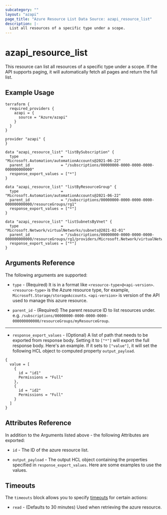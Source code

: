 ```yaml
---
subcategory: ""
layout: "azapi"
page_title: "Azure Resource List Data Source: azapi_resource_list"
description: |-
  List all resources of a specific type under a scope.
---
```


# azapi_resource_list

This resource can list all resources of a specific type under a scope. If the API supports paging, it will automatically fetch all pages and return the full list.

## Example Usage

```hcl
terraform {
  required_providers {
    azapi = {
      source = "Azure/azapi"
    }
  }
}

provider "azapi" {
}

data "azapi_resource_list" "listBySubscription" {
  type                   = "Microsoft.Automation/automationAccounts@2021-06-22"
  parent_id              = "/subscriptions/00000000-0000-0000-0000-000000000000"
  response_export_values = ["*"]
}

data "azapi_resource_list" "listByResourceGroup" {
  type                   = "Microsoft.Automation/automationAccounts@2021-06-22"
  parent_id              = "/subscriptions/00000000-0000-0000-0000-000000000000/resourceGroups/rg1"
  response_export_values = ["*"]
}

data "azapi_resource_list" "listSubnetsByVnet" {
  type                   = "Microsoft.Network/virtualNetworks/subnets@2021-02-01"
  parent_id              = "/subscriptions/00000000-0000-0000-0000-000000000000/resourceGroups/rg1/providers/Microsoft.Network/virtualNetworks/vnet1"
  response_export_values = ["*"]
}

```

## Arguments Reference

The following arguments are supported:

* `type` - (Required) It is in a format like `<resource-type>@<api-version>`. `<resource-type>` is the Azure resource type, for example, `Microsoft.Storage/storageAccounts`.
  `<api-version>` is version of the API used to manage this azure resource.

* `parent_id` - (Required) The parent resource ID to list resources under. e.g. `/subscriptions/00000000-0000-0000-0000-000000000000/resourceGroups/myResourceGroup`.

---

* `response_export_values` - (Optional) A list of path that needs to be exported from response body.
  Setting it to `["*"]` will export the full response body.
  Here's an example. If it sets to `["value"]`, it will set the following HCL object to computed property `output_payload`.
```
{
  value = [
    {
      id = "id1"
      Permissions = "Full"
    },
    {
      id = "id2"
      Permissions = "Full"
    }
  ]
}
```

## Attributes Reference

In addition to the Arguments listed above - the following Attributes are exported:

* `id` - The ID of the azure resource list.

* `output_payload` - The output HCL object containing the properties specified in `response_export_values`. Here are some examples to use the values.


## Timeouts

The `timeouts` block allows you to specify [timeouts](https://www.terraform.io/docs/configuration/resources.html#timeouts) for certain actions:

* `read` - (Defaults to 30 minutes) Used when retrieving the azure resource.
